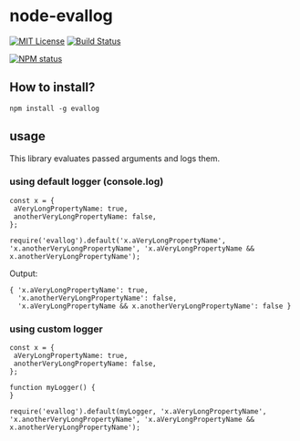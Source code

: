 # node-evallog

[![MIT License](https://img.shields.io/badge/license-mit-green.svg?style=flat-square)](https://opensource.org/licenses/MIT)
[![Build Status](https://travis-ci.org/oprogramador/node-evallog.svg?branch=master)](https://travis-ci.org/oprogramador/node-evallog
)

[![NPM status](https://nodei.co/npm/evallog.png?downloads=true&stars=true)](https://npmjs.org/package/evallog
)

## How to install?
```npm install -g evallog```

## usage
This library evaluates passed arguments and logs them.

### using default logger (console.log)
```
const x = {
 aVeryLongPropertyName: true,
 anotherVeryLongPropertyName: false,
};

require('evallog').default('x.aVeryLongPropertyName', 'x.anotherVeryLongPropertyName', 'x.aVeryLongPropertyName && x.anotherVeryLongPropertyName');
```
Output:
```
{ 'x.aVeryLongPropertyName': true,
  'x.anotherVeryLongPropertyName': false,
  'x.aVeryLongPropertyName && x.anotherVeryLongPropertyName': false }
```


### using custom logger
```
const x = {
 aVeryLongPropertyName: true,
 anotherVeryLongPropertyName: false,
};

function myLogger() {
}

require('evallog').default(myLogger, 'x.aVeryLongPropertyName', 'x.anotherVeryLongPropertyName', 'x.aVeryLongPropertyName && x.anotherVeryLongPropertyName');
```
